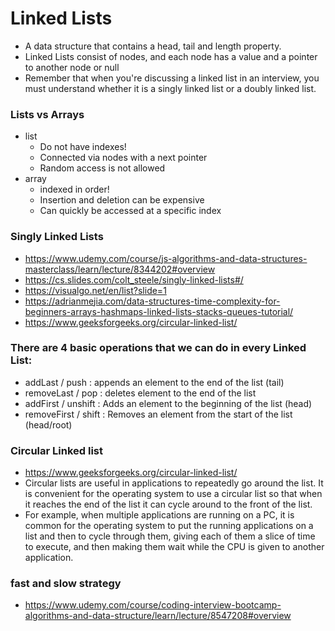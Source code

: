 # Linked Lists
- A data structure that contains a head, tail and length property.
- Linked Lists consist of nodes, and each node has a value and a pointer to another node or null
- Remember that when you're discussing a linked list in an interview, you must understand whether it is a singly linked list or a doubly linked list.

### Lists vs Arrays
- list
    - Do not have indexes!
    - Connected via nodes with a next pointer
    - Random access is not allowed
- array
    - indexed in order!
    - Insertion and deletion can be expensive
    - Can quickly be accessed at a specific index

### Singly Linked Lists
- https://www.udemy.com/course/js-algorithms-and-data-structures-masterclass/learn/lecture/8344202#overview
- https://cs.slides.com/colt_steele/singly-linked-lists#/
- https://visualgo.net/en/list?slide=1
- https://adrianmejia.com/data-structures-time-complexity-for-beginners-arrays-hashmaps-linked-lists-stacks-queues-tutorial/
- https://www.geeksforgeeks.org/circular-linked-list/

### There are 4 basic operations that we can do in every Linked List:

- addLast / push : appends an element to the end of the list (tail)
- removeLast / pop : deletes element to the end of the list
- addFirst / unshift : Adds an element to the beginning of the list (head)
- removeFirst / shift : Removes an element from the start of the list (head/root)

### Circular Linked list
- https://www.geeksforgeeks.org/circular-linked-list/
- Circular lists are useful in applications to repeatedly go around the list.  It is convenient for the operating system to use a circular list so that when it reaches the end of the list it can cycle around to the front of the list.
- For example, when multiple applications are running on a PC, it is common for the operating system to put the running applications on a list and then to cycle through them, giving each of them a slice of time to execute, and then making them wait while the CPU is given to another application.

### fast and slow strategy
- https://www.udemy.com/course/coding-interview-bootcamp-algorithms-and-data-structure/learn/lecture/8547208#overview